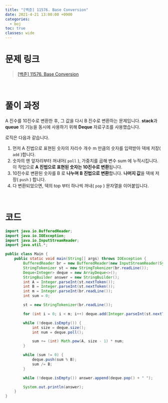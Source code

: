 ```yaml
---
title: "[백준] 11576. Base Conversion"
date: 2021-4-21 13:00:00 +0900
categories:
  - boj
toc: true
classes: wide
---
```


# 문제 링크

> [[백준] 11576. Base Conversion](https://www.acmicpc.net/problem/11576)

<br>

# 풀이 과정

A 진수를 10진수로 변환한 후, 그 값을 다시 B 진수로 변환하는 문제입니다. **stack**과 **queue** 의 기능을 동시에 사용하기 위해 **Deque** 자료구조를 사용했습니다.

로직은 다음과 같습니다.

1. 먼저 A 진법으로 표현된 숫자의 자리수 개수 m 만큼의 숫자를 입력받아 덱에 저장( `add` )합니다.
2. 숫자의 맨 앞자리부터 꺼내어( `poll` ), 가중치를 곱해 변수 sum 에 누적시킵니다. 이 작업으로 **A 진법으로 표현된 숫자는 10진수로 변환**됩니다.
3. 10진수로 변환된 숫자를 B 로 **나누며** **B 진법으로 변환**합니다. **나머지 값**을 덱에 저장( `push` ) 합니다.
4. 다 변환되었으면, 덱의 top 부터 하나씩 꺼내( `pop` ) 문자열을 이어붙입니다.

<br>

# 코드

```java
import java.io.BufferedReader;
import java.io.IOException;
import java.io.InputStreamReader;
import java.util.*;

public class Main {
    public static void main(String[] args) throws IOException {
        BufferedReader br = new BufferedReader(new InputStreamReader(System.in));
        StringTokenizer st = new StringTokenizer(br.readLine());
        Deque<Integer> deque = new ArrayDeque<>();
        StringBuilder answer = new StringBuilder();
        int A = Integer.parseInt(st.nextToken());
        int B = Integer.parseInt(st.nextToken());
        int m = Integer.parseInt(br.readLine());
        int sum = 0;

        st = new StringTokenizer(br.readLine());

        for (int i = 0; i < m; i++) deque.add(Integer.parseInt(st.nextToken()));

        while (!deque.isEmpty()) {
            int size = deque.size();
            int num = deque.poll();

            sum += (int) Math.pow(A, size - 1) * num;
        }

        while (sum != 0) {
            deque.push(sum % B);
            sum /= B;
        }

        while (!deque.isEmpty()) answer.append(deque.pop() + " ");

        System.out.println(answer);
    }
}
```